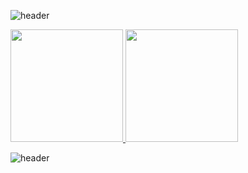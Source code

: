 ![header](https://capsule-render.vercel.app/api?type=wave&color=gradient&section=header&text=Hello%There!&animation=twinkling&fontColor=202020&height=210)


<a href="https://github.com/champnc">
  <img height="180em" src="https://github-readme-stats.vercel.app/api?username=champnc&theme=dark&show_icons=true" />
  <img height="180em" src="https://github-readme-stats.vercel.app/api/top-langs/?username=champnc&theme=dark&layout=compact" />
</a>

![header](https://capsule-render.vercel.app/api?type=wave&color=gradient&section=footer&height=210)
